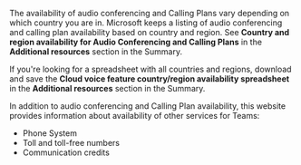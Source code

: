 The availability of audio conferencing and Calling Plans vary depending on which country you are in. Microsoft keeps a listing of audio conferencing and calling plan availability based on country and region. See **Country and region availability for Audio Conferencing and Calling Plans** in the **Additional resources** section in the Summary.

If you're looking for a spreadsheet with all countries and regions, download and save the **Cloud voice feature country/region availability spreadsheet** in the **Additional resources** section in the Summary.

In addition to audio conferencing and Calling Plan availability, this website provides information about availability of other services for Teams:

- Phone System
- Toll and toll-free numbers
- Communication credits
